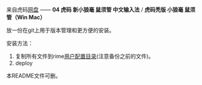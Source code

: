 来自虎码[网盘](http://huma.ysepan.com/) —— **04 虎码 新小狼毫 鼠须管 中文输入法** / **虎码秃版 小狼毫 鼠须管（Win Mac）**

放一份在git上用于版本管理和更方便的安装。

安装方法：

1. 复制所有文件到rime[用户配置目录](https://github.com/rime/home/wiki/UserData)(注意备份之前的文件)。
2. deploy

本README文件可删。
